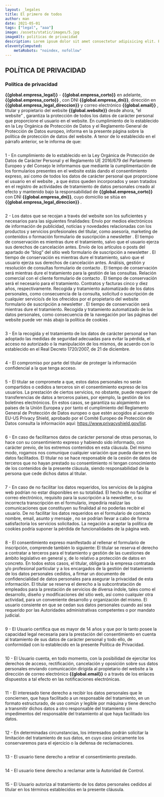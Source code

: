 ```yaml
---
layout: _legales
title: El primero de todos
author: man
date: 2021-05-01
tags: ["legal", "aaa"]
image: /assets/static/images/5.jpg
imageAlt: politicas de privacidad
description: Lorem ipsum dolor sit amet consectetur adipisicing elit. Perferendis accusantium sit illo neque rem omnis quaerat, nam similique vitae delectus ad magni vel quo maxime, magnam placeat. Reprehenderit, distinctio aliquam?
eleventyComputed:
    metaRobots: "noindex, nofollow"
---
```


## POLÍTICA DE PRIVACIDAD


### Política de privacidad 
       
       
<b>{{global.empresa_legal}}</b> - <b>{{global.empresa_corto}}</b>  en adelante, <b>{{global.empresa_corto}}  </b>, con DNI <b> {{global.empresa_dni}}</b>, dirección en <b>{{global.empresa_legal_direccion}}</b> y correo electrónico <b> {{global.email}}</b> , titular y propietario del website  <b>{{global.website}} </b> desde ahora, “el website” , garantiza la protección de todos los datos de carácter personal que proporcione el usuario en el website. En cumplimiento de lo establecido en la Ley Orgánica de Protección de Datos y el Reglamento General de Protección de Datos europeo, informa en la presente página sobre la política de protección de datos del website. A tenor de lo establecido en el párrafo anterior, se le informa de que:
```
```
1 - En cumplimiento de lo establecido en la Ley Orgánica de Protección de Datos de Carácter Personal y el Reglamento  UE  2016/679 del Parlamento Europeo y del Consejo le informamos que mediante la cumplimentación de los formularios presentes en el website estás dando el consentimiento expreso, así como de todos los datos de carácter personal que proporcione el usuario en el website , a que éstos queden incorporados y sean tratados en el registro de actividades de tratamiento de datos personales creado al efecto y mantenido bajo la responsabilidad de  <b>{{global.empresa_corto}}</b> con DNI <b> {{global.empresa_dni}}</b>, cuyo domicilio se sitúa en <b>{{global.empresa_legal_direccion}} </b>.
```
```

2 -  Los datos que se recojan a través del website son los suficientes y necesarios para las siguientes finalidades: Envío por medios electrónicos de información de publicidad, noticias y novedades relacionadas con los productos y servicios profesionales del titular, como asesoría, marketing de contenidos o formación  formulario de suscripción a newsletter . El tiempo de conservación es mientras dure el tratamiento, salvo que el usuario ejerza sus derechos de cancelación antes. Envío de los artículos o posts del apartado de “blog” del sitio web  formulario de suscripción a newsletter . El tiempo de conservación es mientras dure el tratamiento, salvo que el usuario ejerza sus derechos de cancelación antes. Análisis, gestión y resolución de consultas formulario de contacto . El tiempo de conservación será mientras dure el tratamiento para la gestión de las consultas. Relación comercial con el cliente  formulario de contacto . El tiempo de conservación será el necesario para el tratamiento. Contratos y facturas cinco y diez años, respectivamente. Recogida y tratamiento automatizado de los datos personales, como consecuencia de la consulta, solicitud o suscripción de cualquier servicio/s de los ofrecidos por el propietario del website  formulario de suscripción a newsletter . El tiempo de conservación será mientras dure el tratamiento. Recogida y tratamiento automatizado de los datos personales, como consecuencia de la navegación por las páginas del website puede ver más abajo la política de cookies . 
```
```

3 -  En la recogida y el tratamiento de los datos de carácter personal se han adoptado las medidas de seguridad adecuadas para evitar la pérdida, el acceso no autorizado o la manipulación de los mismos, de acuerdo con lo establecido en el Real Decreto 1720/2007, de 21 de diciembre.
```
```
4 - El compromiso por parte del titular de proteger la información confidencial a la que tenga acceso. 
```
```
5 - El titular se compromete a que, estos datos personales no serán compartidos o cedidos a terceros sin el consentimiento expreso de los usuarios. La prestación de ciertos servicios, no obstante, puede requerir de transferencias de datos a terceros países, por ejemplo, la gestión de los boletines electrónicos. En estos casos, se garantiza su alojamiento en países de la Unión Europea  y por tanto el cumplimiento del Reglamento General de Protección de Datos europeo  o que estén acogidos al acuerdo EU-US Privacy Shield, aprobado por el Comité Europeo de Protección de Datos  consulta la información aquí:    <a href="https://www.privacyshield.gov/list"> https://www.privacyshield.gov/list</a>. 
```
```
6 -  En caso de facilitarnos datos de carácter personal de otras personas, lo hace con su consentimiento expreso y habiendo sido informado, con carácter previo, de los extremos contenidos en esta cláusula. Del mismo modo, rogamos nos comunique cualquier variación que pueda darse en los datos facilitados. El titular no se hace responsable de la cesión de datos de terceros que no hayan prestado su consentimiento ni tengan conocimiento de los contenidos de la presente cláusula, siendo responsabilidad de la persona que cede dichos datos al titular.
```
```
7 -  En caso de no facilitar los datos requeridos, los servicios de la página web podrían no estar disponibles en su totalidad. El hecho de no facilitar el correo electrónico, requisito para la suscripción a la newsletter, o su incorrecta transcripción en el formulario, impediría realizar las comunicaciones que constituyen su finalidad  al no poderlas recibir el usuario. De no facilitar los datos requeridos en el formulario de contacto  nombre, email, asunto y mensaje , no se podrían llevar a cabo de forma satisfactoria los servicios solicitados. La negación a aceptar la política de cookies podría suponer la pérdida de funcionalidades de la página web.
```
```
8 - El consentimiento expreso manifestado al rellenar el formulario de inscripción, comprende también lo siguiente: El titular se reserva el derecho a contratar a terceros para el tratamiento y gestión de las cuestiones de ámbito legislativo en general y, de lo relativo a protección de datos en concreto. En todos estos casos, el titular, obligará a la empresa contratada y/o profesional particular y a los encargados de la gestión del tratamiento de los datos personales cedidos, a firmar un documento de confidencialidad de datos personales para asegurar la privacidad de esta información. El titular se reserva el derecho a la subcontratación de empleados para la prestación de servicios de diversa índole, tales como el desarrollo, diseño y modificaciones del sitio web, así como cualquier otra actividad, para un conveniente desarrollo y organización del mismo. El usuario consiente en que se cedan sus datos personales cuando así sea requerido por las Autoridades administrativas competentes o por mandato judicial. 
```
```
9 -  El Usuario certifica que es mayor de 14 años y que por lo tanto posee la capacidad legal necesaria para la prestación del consentimiento en cuenta al tratamiento de sus datos de carácter personal y todo ello, de conformidad con lo establecido en la presente Política de Privacidad. 
```
```
10 -  El Usuario cuenta, en todo momento, con la posibilidad de ejercitar los derechos de acceso, rectificación, cancelación y oposición sobre sus datos personales enviando comunicación dirigida al propietario del website a la dirección de correo electrónico <b> {{global.email}}</b>  o a través de los enlaces dispuestos a tal efecto en las notificaciones electrónicas.
```
```
11 -  El interesado tiene derecho a recibir los datos personales que le conciernen, que haya facilitado a un responsable del tratamiento, en un formato estructurado, de uso común y legible por máquina y tiene derecho a transmitir dichos datos a otro responsable del tratamiento sin impedimentos del responsable del tratamiento al que haya facilitado los datos. 
```
```
12 - En determinadas circunstancias, los interesados podrán solicitar la limitación del tratamiento de sus datos, en cuyo caso únicamente los conservaremos para el ejercicio o la defensa de reclamaciones. 
```
```
13 -  El usuario tiene derecho a retirar el consentimiento prestado.
```
```
14 -  El usuario tiene derecho a reclamar ante la Autoridad de Control. 
```
```
15 -  El Usuario autoriza al tratamiento de los datos personales cedidos al titular en los términos establecidos en la presente cláusula.
